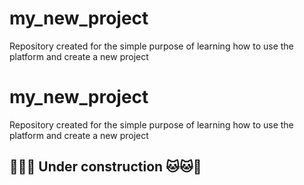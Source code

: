 # my_new_project
Repository created for the simple purpose of learning how to use the platform and create a new project

# my_new_project
Repository created for the simple purpose of learning how to use the platform and create a new project

## 🚧🐱🐱 Under construction 🐱🐱🚧
